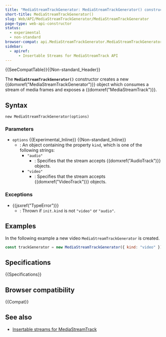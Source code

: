 ```yaml
---
title: "MediaStreamTrackGenerator: MediaStreamTrackGenerator() constructor"
short-title: MediaStreamTrackGenerator()
slug: Web/API/MediaStreamTrackGenerator/MediaStreamTrackGenerator
page-type: web-api-constructor
status:
  - experimental
  - non-standard
browser-compat: api.MediaStreamTrackGenerator.MediaStreamTrackGenerator
sidebar:
  - apiref:
      - Insertable Streams for MediaStreamTrack API
---
```


{{SeeCompatTable}}{{Non-standard_Header}}

The **`MediaStreamTrackGenerator()`** constructor creates a new {{domxref("MediaStreamTrackGenerator")}} object which consumes a stream of media frames and exposes a {{domxref("MediaStreamTrack")}}.

## Syntax

```js-nolint
new MediaStreamTrackGenerator(options)
```

### Parameters

- `options` {{Experimental_Inline}} {{Non-standard_Inline}}
  - : An object containing the property `kind`, which is one of the following strings:
    - `"audio"`
      - : Specifies that the stream accepts {{domxref("AudioTrack")}} objects.
    - `"video"`
      - : Specifies that the stream accepts {{domxref("VideoTrack")}} objects.

### Exceptions

- {{jsxref("TypeError")}}
  - : Thrown if `init.kind` is not `"video"` or `"audio"`.

## Examples

In the following example a new video `MediaStreamTrackGenerator` is created.

```js
const trackGenerator = new MediaStreamTrackGenerator({ kind: "video" });
```

## Specifications

{{Specifications}}

## Browser compatibility

{{Compat}}

## See also

- [Insertable streams for MediaStreamTrack](https://developer.chrome.com/docs/capabilities/web-apis/mediastreamtrack-insertable-media-processing)
